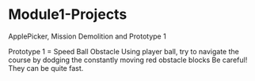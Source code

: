 # Module1-Projects
 ApplePicker, Mission Demolition and Prototype 1

 Prototype 1 = Speed Ball Obstacle
Using player ball, try to navigate the course by dodging the constantly moving red obstacle blocks
Be careful! They can be quite fast. 
